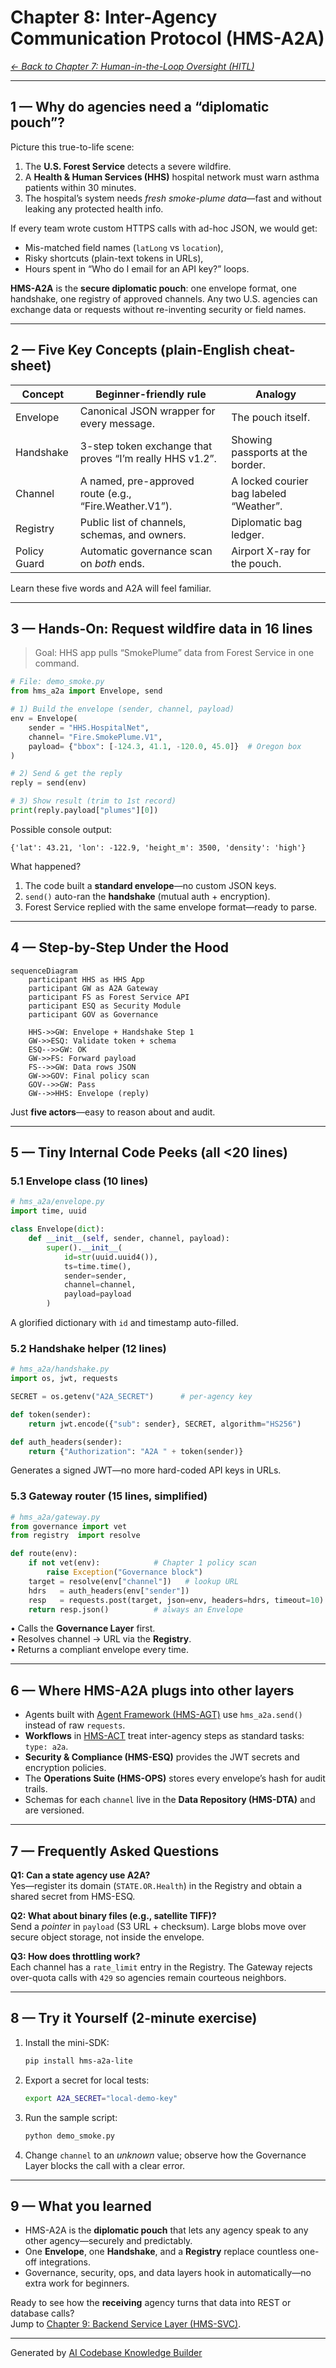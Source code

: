 # Chapter 8: Inter-Agency Communication Protocol (HMS-A2A)

*[← Back to Chapter&nbsp;7: Human-in-the-Loop Oversight (HITL)](07_human_in_the_loop_oversight__hitl__.md)*  

---

## 1 — Why do agencies need a “diplomatic pouch”?

Picture this true-to-life scene:

1. The **U.S. Forest Service** detects a severe wildfire.  
2. A **Health & Human Services (HHS)** hospital network must warn asthma patients within 30 minutes.  
3. The hospital’s system needs *fresh smoke-plume data*—fast and without leaking any protected health info.

If every team wrote custom HTTPS calls with ad-hoc JSON, we would get:

* Mis-matched field names (`latLong` vs `location`),  
* Risky shortcuts (plain-text tokens in URLs),  
* Hours spent in “Who do I email for an API key?” loops.

**HMS-A2A** is the **secure diplomatic pouch**: one envelope format, one handshake, one registry of approved channels. Any two U.S. agencies can exchange data or requests without re-inventing security or field names.

---

## 2 — Five Key Concepts (plain-English cheat-sheet)

| Concept | Beginner-friendly rule | Analogy |
|---------|-----------------------|---------|
| Envelope | Canonical JSON wrapper for every message. | The pouch itself. |
| Handshake | 3-step token exchange that proves “I’m really HHS v1.2”. | Showing passports at the border. |
| Channel | A named, pre-approved route (e.g., “Fire.Weather.V1”). | A locked courier bag labeled “Weather”. |
| Registry | Public list of channels, schemas, and owners. | Diplomatic bag ledger. |
| Policy Guard | Automatic governance scan on *both* ends. | Airport X-ray for the pouch. |

Learn these five words and A2A will feel familiar.

---

## 3 — Hands-On: Request wildfire data in **16 lines**

> Goal: HHS app pulls “SmokePlume” data from Forest Service in one command.

```python
# File: demo_smoke.py
from hms_a2a import Envelope, send

# 1) Build the envelope (sender, channel, payload)
env = Envelope(
    sender = "HHS.HospitalNet",
    channel= "Fire.SmokePlume.V1",
    payload= {"bbox": [-124.3, 41.1, -120.0, 45.0]}  # Oregon box
)

# 2) Send & get the reply
reply = send(env)

# 3) Show result (trim to 1st record)
print(reply.payload["plumes"][0])
```

Possible console output:

```
{'lat': 43.21, 'lon': -122.9, 'height_m': 3500, 'density': 'high'}
```

What happened?

1. The code built a **standard envelope**—no custom JSON keys.  
2. `send()` auto-ran the **handshake** (mutual auth + encryption).  
3. Forest Service replied with the same envelope format—ready to parse.

---

## 4 — Step-by-Step Under the Hood

```mermaid
sequenceDiagram
    participant HHS as HHS App
    participant GW as A2A Gateway
    participant FS as Forest Service API
    participant ESQ as Security Module
    participant GOV as Governance

    HHS->>GW: Envelope + Handshake Step 1
    GW->>ESQ: Validate token + schema
    ESQ-->>GW: OK
    GW->>FS: Forward payload
    FS-->>GW: Data rows JSON
    GW->>GOV: Final policy scan
    GOV-->>GW: Pass
    GW-->>HHS: Envelope (reply)
```

Just **five actors**—easy to reason about and audit.

---

## 5 — Tiny Internal Code Peeks (all <20 lines)

### 5.1 Envelope class (10 lines)

```python
# hms_a2a/envelope.py
import time, uuid

class Envelope(dict):
    def __init__(self, sender, channel, payload):
        super().__init__(
            id=str(uuid.uuid4()),
            ts=time.time(),
            sender=sender,
            channel=channel,
            payload=payload
        )
```

A glorified dictionary with `id` and timestamp auto-filled.

### 5.2 Handshake helper (12 lines)

```python
# hms_a2a/handshake.py
import os, jwt, requests

SECRET = os.getenv("A2A_SECRET")      # per-agency key

def token(sender):
    return jwt.encode({"sub": sender}, SECRET, algorithm="HS256")

def auth_headers(sender):
    return {"Authorization": "A2A " + token(sender)}
```

Generates a signed JWT—no more hard-coded API keys in URLs.

### 5.3 Gateway router (15 lines, simplified)

```python
# hms_a2a/gateway.py
from governance import vet
from registry  import resolve

def route(env):
    if not vet(env):            # Chapter 1 policy scan
        raise Exception("Governance block")
    target = resolve(env["channel"])   # lookup URL
    hdrs   = auth_headers(env["sender"])
    resp   = requests.post(target, json=env, headers=hdrs, timeout=10)
    return resp.json()          # always an Envelope
```

• Calls the **Governance Layer** first.  
• Resolves channel → URL via the **Registry**.  
• Returns a compliant envelope every time.

---

## 6 — Where HMS-A2A plugs into other layers

* Agents built with [Agent Framework (HMS-AGT)](05_agent_framework__hms_agt__.md) use `hms_a2a.send()` instead of raw `requests`.  
* **Workflows** in [HMS-ACT](06_agent_orchestration___workflow_engine__hms_act__.md) treat inter-agency steps as standard tasks: `type: a2a`.  
* **Security & Compliance (HMS-ESQ)** provides the JWT secrets and encryption policies.  
* The **Operations Suite (HMS-OPS)** stores every envelope’s hash for audit trails.  
* Schemas for each `channel` live in the **Data Repository (HMS-DTA)** and are versioned.

---

## 7 — Frequently Asked Questions

**Q1: Can a state agency use A2A?**  
Yes—register its domain (`STATE.OR.Health`) in the Registry and obtain a shared secret from HMS-ESQ.

**Q2: What about binary files (e.g., satellite TIFF)?**  
Send a *pointer* in `payload` (S3 URL + checksum). Large blobs move over secure object storage, not inside the envelope.

**Q3: How does throttling work?**  
Each channel has a `rate_limit` entry in the Registry. The Gateway rejects over-quota calls with `429` so agencies remain courteous neighbors.

---

## 8 — Try it Yourself (2-minute exercise)

1. Install the mini-SDK:

   ```bash
   pip install hms-a2a-lite
   ```

2. Export a secret for local tests:

   ```bash
   export A2A_SECRET="local-demo-key"
   ```

3. Run the sample script:

   ```bash
   python demo_smoke.py
   ```

4. Change `channel` to an *unknown* value; observe how the Governance Layer blocks the call with a clear error.

---

## 9 — What you learned

* HMS-A2A is the **diplomatic pouch** that lets any agency speak to any other agency—securely and predictably.  
* One **Envelope**, one **Handshake**, and a **Registry** replace countless one-off integrations.  
* Governance, security, ops, and data layers hook in automatically—no extra work for beginners.

Ready to see how the **receiving** agency turns that data into REST or database calls?  
Jump to [Chapter 9: Backend Service Layer (HMS-SVC)](09_backend_service_layer__hms_svc__.md).

---

Generated by [AI Codebase Knowledge Builder](https://github.com/The-Pocket/Tutorial-Codebase-Knowledge)